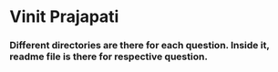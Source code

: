 # Vinit Prajapati 

### Different directories are there for each question. Inside it, readme file is there for respective question.

